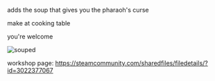 adds the soup that gives you the pharaoh's curse

make at cooking table

you're welcome

![souped](https://github.com/bongus-jive/the-pharoahs-curse/assets/27874300/5996a1d7-2cf3-4c2e-b835-0be971ae6f51)

workshop page: https://steamcommunity.com/sharedfiles/filedetails/?id=3022377067
